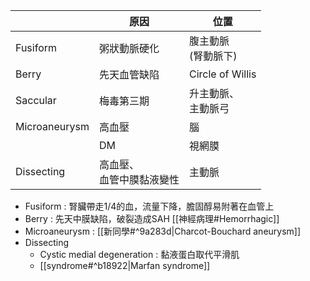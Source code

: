 
|               | 原因                     | 位置                |
|---------------|--------------------------|---------------------|
| Fusiform      | 粥狀動脈硬化             | 腹主動脈 <br>(腎動脈下) |
| Berry         | 先天血管缺陷             | Circle of Willis    |
| Saccular      | 梅毒第三期               | 升主動脈、<br>主動脈弓  |
| Microaneurysm | 高血壓                   | 腦                  |
|               | DM                       | 視網膜              |
| Dissecting    | 高血壓、<br>血管中膜黏液變性 | 主動脈              |
- Fusiform : 腎臟帶走1/4的血，流量下降，膽固醇易附著在血管上
- Berry : 先天中膜缺陷，破裂造成SAH [[神經病理#Hemorrhagic]]
- Microaneurysm : [[新同學#^9a283d|Charcot-Bouchard aneurysm]]
- Dissecting
	- Cystic medial degeneration : 黏液蛋白取代平滑肌
	- [[syndrome#^b18922|Marfan syndrome]]